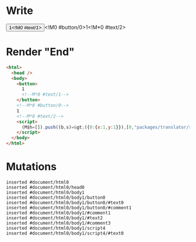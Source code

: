 # Write
  <button>1<!M*0 #text/1></button><!M*0 #button/0>1<!M*0 #text/2><script>(M$h=[]).push((b,s)=>({0:{x:1,y:1}}),[0,"packages/translator/src/__tests__/fixtures/let-tag/template.marko_0_x_y",])</script>


# Render "End"
```html
<html>
  <head />
  <body>
    <button>
      1
      <!--M*0 #text/1-->
    </button>
    <!--M*0 #button/0-->
    1
    <!--M*0 #text/2-->
    <script>
      (M$h=[]).push((b,s)=&gt;({0:{x:1,y:1}}),[0,"packages/translator/src/__tests__/fixtures/let-tag/template.marko_0_x_y",])
    </script>
  </body>
</html>
```

# Mutations
```
inserted #document/html0
inserted #document/html0/head0
inserted #document/html0/body1
inserted #document/html0/body1/button0
inserted #document/html0/body1/button0/#text0
inserted #document/html0/body1/button0/#comment1
inserted #document/html0/body1/#comment1
inserted #document/html0/body1/#text2
inserted #document/html0/body1/#comment3
inserted #document/html0/body1/script4
inserted #document/html0/body1/script4/#text0
```